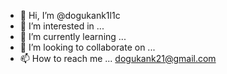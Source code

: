 - 👋 Hi, I’m @dogukank1l1c
- 👀 I’m interested in ...
- 🌱 I’m currently learning ...
- 💞️ I’m looking to collaborate on ...
- 📫 How to reach me ... dogukank21@gmail.com

<!---
dogukank1l1c/dogukank1l1c is a ✨ special ✨ repository because its `README.md` (this file) appears on your GitHub profile.
You can click the Preview link to take a look at your changes.
--->
